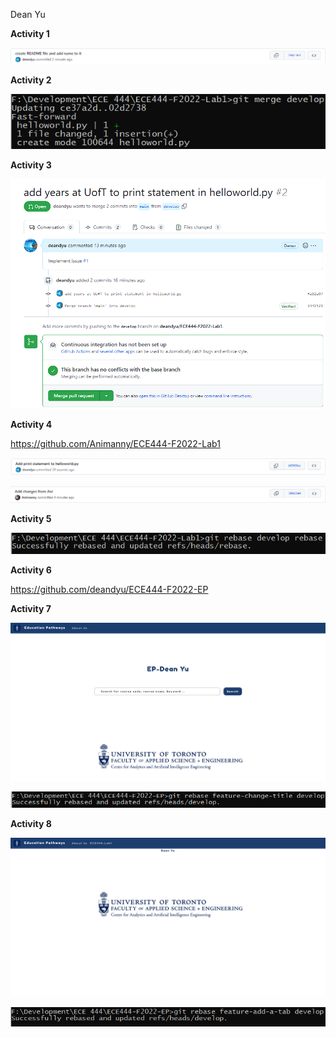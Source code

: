 Dean Yu

**Activity 1**

![](images/Activity1.png)

**Activity 2**

![](images/Activity2.png)

**Activity 3**

![](images/Activity3.png)

**Activity 4**

https://github.com/Animanny/ECE444-F2022-Lab1


![](images/Activity4_1.png)

![](images/Activity4_2.png)

**Activity 5**

![](images/Activity5.png)

**Activity 6**

https://github.com/deandyu/ECE444-F2022-EP

**Activity 7**

![](images/Activity7_1.png)

![](images/Activity7_2.png)

**Activity 8**

![](images/Activity8_1.png)

![](images/Activity8_2.png)